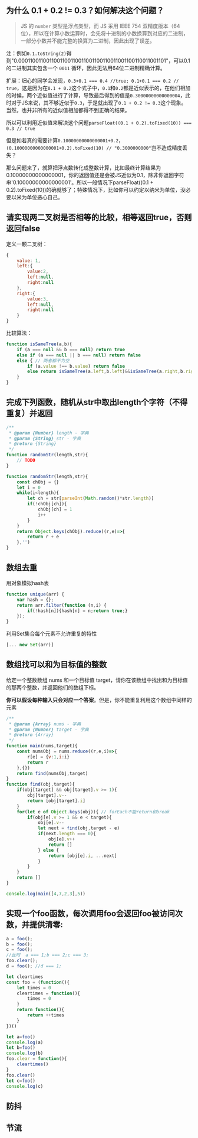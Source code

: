 ## 为什么 0.1 + 0.2 != 0.3？如何解决这个问题？

> JS 的 `number` 类型是浮点类型，而 JS 采用 IEEE 754 双精度版本（64位），所以在计算小数运算时，会先将十进制的小数换算到对应的二进制，一部分小数并不能完整的换算为二进制，因此出现了误差。

注：例如`0.1.toString(2)`得到"0.0001100110011001100110011001100110011001100110011001101"，可以0.1的二进制其实包含一个 `0011` 循环，因此无法用64位二进制精确计算。

扩展：细心的同学会发现，`0.3+0.1 === 0.4 //true; 0.1+0.1 === 0.2 // true`，这是因为在`0.1 + 0.2`这个式子中，`0.1`和`0.2`都是近似表示的，在他们相加的时候，两个近似值进行了计算，导致最后得到的值是`0.30000000000000004`，此时对于JS来说，其不够近似于`0.3`，于是就出现了`0.1 + 0.2 != 0.3`这个现象。 当然，也并非所有的近似值相加都得不到正确的结果。

所以可以利用近似值来解决这个问题`parseFloat((0.1 + 0.2).toFixed(10)) === 0.3 // true`

但是如若真的需要计算`0.10000000000000001+0.2`，`(0.10000000000000001+0.2).toFixed(10) // "0.3000000000"`岂不造成精度丢失？

那么问题来了，就算把浮点数转化成整数计算，比如最终计算结果为0.10000000000000001，你的返回值还是会被JS近似为0.1，除非你返回字符串'0.10000000000000001'。所以一般情况下parseFloat((0.1 + 0.2).toFixed(10))的确就够了；特殊情况下，比如你可以约定以纳米为单位，没必要以米为单位恶心自己。

## 请实现两二叉树是否相等的比较，相等返回true，否则返回false

定义一颗二叉树：
```javascript
{
    value: 1,
    left:{
        value:2,
        left:null,
        right:null
    },
    right:{
        value:3,
        left:null,
        right:null
    }
}
```

比较算法：
```javascript
function isSameTree(a,b){
    if (a === null && b === null) return true
    else if (a === null || b === null) return false
    else { // 两者都不为空
        if (a.value !== b.value) return false
        else return isSameTree(a.left,b.left)&&isSameTree(a.right,b.right)
    }
}
```

## 完成下列函数，随机从str中取出length个字符（不得重复）并返回

```javascript
/**
 * @param {Number} length - 字典
 * @param {String} str - 字典
 * @return {String}
 */
function randomStr(length,str){
    // TODO
}
```

```javascript
function randomStr(length,str){
    const chObj = {}
    let i = 0
    while(i<length){
        let ch = str[parseInt(Math.random()*str.length)]
        if(!chObj[ch]){
            chObj[ch] = 1
            i++
        }
    }
    return Object.keys(chObj).reduce((r,e)=>{
        return r + e
    },'')
}
```

## 数组去重

用对象模拟hash表
```javascript
function unique(arr) {
    var hash = {};
    return arr.filter(function (n,i) {
        if(!hash[n]){hash[n] = n;return true;}
    });
}
```

利用Set集合每个元素不允许重复的特性
```javascript
[... new Set(arr)]
```

## 数组找可以和为目标值的整数

给定一个整数数组 nums 和一个目标值 target，请你在该数组中找出和为目标值的那两个整数，并返回他们的数组下标。

**你可以假设每种输入只会对应一个答案**。但是，你不能重复利用这个数组中同样的元素

```javascript
/**
 * @param {Array} nums - 字典
 * @param {Number} target - 字典
 * @return {Array}
 */
function main(nums,target){
    const numsObj = nums.reduce((r,e,i)=>{
        r[e] = {v:1,i:i}
        return r
    },{})
    return find(numsObj,target)
}
function find(obj,target){
    if(obj[target] && obj[target].v >= 1){
        obj[target].v--
        return [obj[target].i]
    }
    for(let e of Object.keys(obj)){ // forEach不能return和break
        if(obj[e].v >= 1 && e < target){
            obj[e].v--
            let next = find(obj,target - e)
            if(next.length === 0){
                obj[e].v++
                return []
            } else {
                return [obj[e].i, ...next]
            }
        }
    }
    return []
}

console.log(main([4,7,2,3],5))
```

##  实现一个foo函数，每次调用foo会返回foo被访问次数，并提供清零:
```javascript
a = foo();
b = foo();
c = foo();
//此时  a === 1;b === 2;c === 3;
foo.clear();
d = foo(); //d === 1;
```

```javascript
let cleartimes
const foo = (function(){
    let times = 0
    cleartimes = function(){
        times = 0
    }
    return function(){
        return ++times
    }
})()

let a=foo()
console.log(a)
let b=foo()
console.log(b)
foo.clear = function(){
    cleartimes()
}
foo.clear()
let c=foo()
console.log(c)
```

## 防抖


## 节流


<script type="text/javascript">
const allanchor = document.querySelectorAll(".anchor");
console.log(allanchor)
allanchor.forEach((e)=>{
    
})
</script>